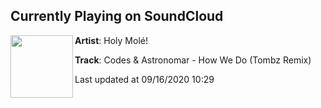 ## Currently Playing on SoundCloud

[<img align="left" width="100" src="https://i1.sndcdn.com/artworks-fP264ZOJpyknX6ug-B50Fdw-t50x50.jpg">](https://soundcloud.com/holymolemusic/codes-astronomar-how-we-do-tombz-remix-1)

**Artist**: Holy Molé! 

**Track**: Codes & Astronomar - How We Do (Tombz Remix)

Last updated at 09/16/2020 10:29
